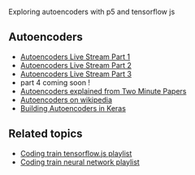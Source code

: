 Exploring autoencoders with p5 and tensorflow js 

## Autoencoders
* [Autoencoders Live Stream Part 1](https://www.youtube.com/watch?v=Y9w2PYfIf34)
* [Autoencoders Live Stream Part 2](https://www.youtube.com/watch?v=SA7W7rlyc3c)
* [Autoencoders Live Stream Part 3](https://www.youtube.com/watch?v=Ppif4qdW2pE)
* part 4 coming soon !
* [Autoencoders explained from Two Minute Papers](https://www.youtube.com/watch?v=nTt_ajul8NY)
* [Autoencoders on wikipedia](https://en.wikipedia.org/wiki/Autoencoder)
* [Building Autoencoders in Keras](https://blog.keras.io/building-autoencoders-in-keras.html)

## Related topics
* [Coding train tensorflow.js playlist](https://www.youtube.com/playlist?list=PLRqwX-V7Uu6YIeVA3dNxbR9PYj4wV31oQ)
* [Coding train neural network playlist](https://www.youtube.com/playlist?list=PLRqwX-V7Uu6aCibgK1PTWWu9by6XFdCfh)
